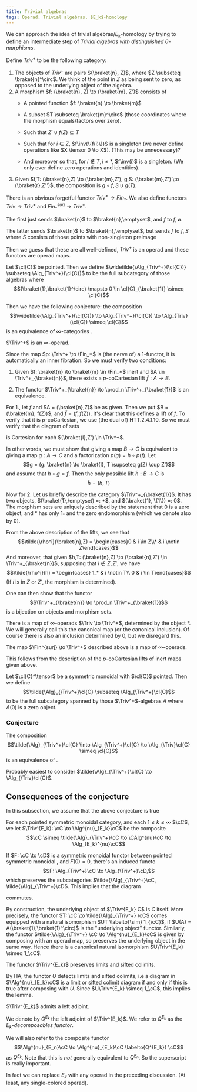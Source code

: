 ```yaml
---
title: Trivial algebras
tags: Operad, Trivial algebras, $E_k$-homology
---
```

We can
approach the idea of trivial algebras/$E_k$-homology by trying to define
an intermediate step of *Trivial algebras with distinguished
$0$-morphisms*.

Define $Triv^+$ to be the following category:

1. The objects of $Triv^+$ are pairs $(\braket{n}, Z)$, where
    $Z \subseteq \braket{n}^\circ$. We think of the point in $Z$ as
    being sent to zero, as opposed to the underlying object of the
    algebra.
2. A morphism $f: (\braket{n}, Z) \to (\braket{m}, Z')$ consists of
    - A pointed function $f: \braket{n} \to \braket{m}$

    - A subset $T \subseteq \braket{m}^\circ$ (those coordinates where
        the morphism equals/factors over zero).

    - Such that $Z' \cup f(Z) \subseteq T$

    - Such that for $i\in Z$, $f\inv(\{f(i)\})$ is a singleton (we
        never define operations like $X \tensor 0 \to X$). (This may be
        unnecessary)?

    - And moreover so that, for $i \notin T, i \neq *$, $f\inv(i)$ is
        a singleton. (We only ever define zero operations and
        identities).
3. Given
    $f,T: (\braket{n},Z) \to (\braket{m},Z'), g,S: (\braket{m},Z') \to (\braket{r},Z'')$,
    the composition is $g\circ f, S \cup g(T)$.

There is an obvious forgetful functor $Triv^+ \to Fin_*$. We also define
functors $Triv \to Triv^+$ and $Fin_*^{surj} \to Triv^+$.

The first just sends $\braket{n}$ to $\braket{n},\emptyset$, and $f$ to
$f,\emptyset$.

The latter sends $\braket{n}$ to $\braket{n},\emptyset$, but sends $f$
to $f,S$ where $S$ consists of those points with non-singleton preimage

Then we guess that these are all well-defined, $Triv^+$ is an operad and
these functors are operad maps.

Let $\cl{C}$ be pointed. Then we define
$\widetilde{\Alg_{Triv^+}(\cl{C})} \subseteq \Alg_{Triv^+}(\cl{C})$ to
be the full subcategory of those algebras where
$$(\braket{1},\braket{1}^\circ) \mapsto 0 \in \cl{C}_{\braket{1}} \simeq \cl{C}$$

Then we have the following conjecture: the composition
$$\widetilde{\Alg_{Triv^+}(\cl{C})} \to \Alg_{Triv^+}(\cl{C}) \to \Alg_{Triv}(\cl{C}) \simeq \cl{C}$$
is an equivalence of $\infty$-categories .

$\Triv^+$ is an $\infty$-operad.

Since the map $p: \Triv^+ \to \Fin_*$ is (the nerve of) a $1$-functor,
it is automatically an inner fibration. So we must verify two
conditions:

1. Given $f: \braket{n} \to \braket{m} \in \Fin_*$ inert and
    $A \in \Triv^+_{\braket{n}}$, there exists a $p$-coCartesian lift
    $\tilde{f}: A \to B$.

2. The functor $\Triv^+_{\braket{n}} \to \prod_n \Triv^+_{\braket{1}}$
    is an equivalence.

For 1., let $f$ and $A = (\braket{n},Z)$ be as given. Then we put
$B = (\braket{m}, f(Z))$, and $\tilde{f} = (f, f(Z))$. It's clear that
this defines a lift of $f$. To verify that it is $p$-coCartesian, we use
(the dual of) HTT.2.4.1.10. So we must verify that the diagram of sets

is Cartesian for each $(\braket{l},Z') \in \Triv^+$.

In other words, we must show that giving a map $B \to C$ is equivalent
to giving a map $g:A \to C$ and a factorization $p(g) = h\circ p(f)$.
Let $$g = (g: \braket{n} \to \braket{l}, T \supseteq g(Z) \cup Z')$$ and
assume that $h\circ g = f$. Then the only possible lift
$\tilde{h}: B \to C$ is $$\tilde{h} = (h, T)$$

Now for 2. Let us briefly describe the category $\Triv^+_{\braket{1}}$.
It has two objects, $(\braket{1},\emptyset) =: *$, and
$(\braket{1}, \{1\}) =: 0$. The morphism sets are uniquely described by
the statement that $0$ is a zero object, and $*$ has only $1_*$ and the
zero endomorphism (which we denote also by $0$).

From the above description of the lifts, we see that
$$\tilde{\rho^i}(\braket{n},Z) = \begin{cases}0 & i \in Z\\* & i \notin Z\end{cases}$$
And moreover, that given
$h,T: (\braket{n},Z) \to (\braket{n},Z') \in \Triv^+_{\braket{n}}$,
supposing that $i \notin Z,Z'$, we have
$$\tilde{\rho^i}(h) = \begin{cases} 1_* & i \notin T\\ 0 & i \in T\end{cases}$$
(If $i$ is in $Z$ or $Z'$, the morphism is determined).

One can then show that the functor
$$\Triv^+_{\braket{n}} \to \prod_n \Triv^+_{\braket{1}}$$ is a bijection
on objects and morphism sets.

There is a map of $\infty$-operads $\Triv \to \Triv^+$, determined by
the object $*$. We will generally call this the canonical map (or the
canonical inclusion). Of course there is also an inclusion determined by
$0$, but we disregard this.

The map $\Fin^{surj} \to \Triv^+$ described above is a map of
$\infty$-operads.

This follows from the description of the $p$-coCartesian lifts of inert
maps given above.

Let $\cl{C}^\tensor$ be a symmetric monoidal with $\cl{C}$ pointed. Then
we define
$$\tilde{\Alg}_{\Triv^+}\cl{C} \subseteq \Alg_{\Triv^+}\cl{C}$$ to be
the full subcategory spanned by those $\Triv^+$-algebras $A$ where
$A(0)$ is a zero object.

### Conjecture

The composition
$$\tilde{\Alg}_{\Triv^+}\cl{C} \into \Alg_{\Triv^+}\cl{C} \to \Alg_{\Triv}\cl{C} \simeq \cl{C}$$
is an equivalence of .

Probably easiest to consider
$\tilde{\Alg}_{\Triv^+}\cl{C} \to \Alg_{\Triv}\cl{C}$.

Consequences of the conjecture
----------------------------------------------------

In this subsection, we assume that the above conjecture is true

For each pointed symmetric monoidal category, and each
$1 \leq k \leq \infty$ $\cC$, we let
$\Triv^{E_k}: \cC \to \Alg^{nu}_{E_k}\cC$ be the composite
$$\cC \simeq \tilde{\Alg}_{\Triv^+}\cC \to \CAlg^{nu}\cC \to \Alg_{E_k}^{nu}\cC$$

If $F: \cC \to \cD$ is a symmetric monoidal functor between pointed
symmetric monoidal , and $F(0) = 0$, there's an induced functo
$$F: \Alg_{Triv^+}\cC \to \Alg_{\Triv^+}\cD,$$ which preserves the
subcategories $\tilde{\Alg}_{\Triv^+}\cC, \tilde{\Alg}_{\Triv^+}\cD$.
This implies that the diagram

commutes.

By construction, the underlying object of $\Triv^{E_k} C$ is $C$ itself.
More precisely, the functor $T: \cC \to \tilde{\Alg}_{\Triv^+} \cC$
comes equipped with a natural isomorphism $UT \labelto{\sim} 1_{\cC}$,
if $U(A) = A(\braket{1},\braket{1}^\circ)$ is the "underlying object"
functor. Similarly, the functor
$\tilde{\Alg}_{\Triv^+} \cC \to \Alg^{nu}_{E_k}\cC$ is given by
composing with an operad map, so preserves the underlying object in the
same way. Hence there is a canonical natural isomorphism
$U\Triv^{E_k} \simeq 1_\cC$.

The functor $\Triv^{E_k}$ preserves limits and sifted colimits.

By HA, the functor $U$ detects limits and sifted colimits, i.e a diagram
in $\Alg^{nu}_{E_k}\cC$ is a limit or sifted colimit diagram if and only
if this is true after composing with $U$. Since
$U\Triv^{E_k} \simeq 1_\cC$, this implies the lemma.

$\Triv^{E_k}$ admits a left adjoint.

We denote by $Q^{E_k}$ the left adjoint of $\Triv^{E_k}$. We refer to
$Q^{E_k}$ as the *$E_k$-decomposables functor*.

We will also refer to the composite functor
$$\Alg^{nu}_{E_n}\cC \to \Alg^{nu}_{E_k}\cC \labelto{Q^{E_k}} \cC$$ as
$Q^{E_k}$. Note that this is *not* generally equivalent to $Q^{E_n}$. So
the superscript is really important.

In fact we can replace $E_k$ with any operad in the preceding
discussion. (At least, any single-colored operad).
